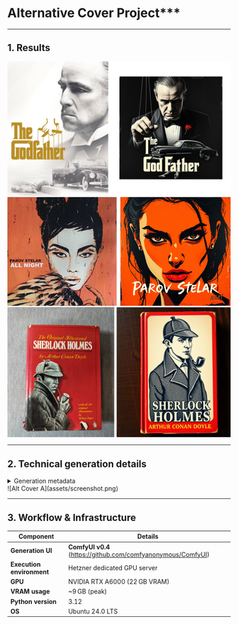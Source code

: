 # Alternative Cover Project***

---

## 1. Results


![dvd](assets/dvd.png)
![vinyl](assets/vinyl.png)
![book](assets/book.png)

---

## 2. Technical generation details  


<details>
<summary>Generation metadata</summary>

| Field | Value |
|-------|-------|
| **Model** | Flux1 Schnell FP8 |
| **Model Link** | <https://huggingface.co/Comfy-Org/flux1-schnell/blob/main/flux1-schnell-fp8.safetensors> |
| **Sampler** | `Euler` |
| **Steps** | `5` |
| **CFG Scale** | `1.0` |
| **Seed** | `randomized` |
| **Resolution** | `1024 × 1024` |
| **Batch size** | `4` |
| **Prompt** | 
```
vintage red book cover, black and white ink illustration of a detective in tweed coat and deerstalker hat, smoking a curved pipe, serious expression, classic 19th-century style, dramatic lighting, bold serif typography, yellow and white text layout, traditional literary style, textured background, slight book wear and tear for realism
sherlock holmes by arthur conan doyle
```
| ```
dramatic grayscale poster, close-up of a serious older man with slicked-back hair and tuxedo, puppet master hand, above vintage text The Godfather, mafia crime theme, 1940s black car with bullet holes, lifeless body on pavement, soft light, cinematic depth, movie poster style, high contrast, classic mafia atmosphere, VHS, textured background
``` |
| ```
vintage red book cover, black and white ink illustration of a detective in tweed coat and deerstalker hat, smoking a curved pipe, serious expression, classic 19th-century style, dramatic lighting, bold serif typography, yellow and white text layout, traditional literary style, textured background, slight book wear and tear for realism
sherlock holmes by arthur conan doyle
``` 

</details>
![Alt Cover A](assets/screenshot.png)

---

## 3. Workflow & Infrastructure

| Component | Details |
|-----------|---------|
| **Generation UI** | **ComfyUI v0.4** (<https://github.com/comfyanonymous/ComfyUI>) |
| **Execution environment** | Hetzner dedicated GPU server |
| **GPU** | NVIDIA RTX A6000 (22 GB VRAM) |
| **VRAM usage** | ~9 GB (peak) |
| **Python version** | 3.12 |
| **OS** | Ubuntu 24.0 LTS |


